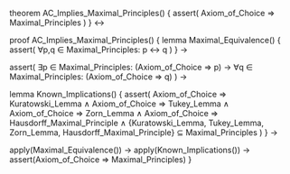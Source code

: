 theorem AC_Implies_Maximal_Principles() {
  assert(
    Axiom_of_Choice ⇒ Maximal_Principles
  )
} ↔

proof AC_Implies_Maximal_Principles() {
  lemma Maximal_Equivalence() {
    assert(
      ∀p,q ∈ Maximal_Principles: p ↔ q
    )
  } →
  
  assert(
    ∃p ∈ Maximal_Principles: (Axiom_of_Choice ⇒ p) →
    ∀q ∈ Maximal_Principles: (Axiom_of_Choice ⇒ q)
  ) →
  
  lemma Known_Implications() {
    assert(
      Axiom_of_Choice ⇒ Kuratowski_Lemma ∧
      Axiom_of_Choice ⇒ Tukey_Lemma ∧
      Axiom_of_Choice ⇒ Zorn_Lemma ∧
      Axiom_of_Choice ⇒ Hausdorff_Maximal_Principle ∧
      {Kuratowski_Lemma, Tukey_Lemma, Zorn_Lemma, Hausdorff_Maximal_Principle} ⊆ Maximal_Principles
    )
  } →
  
  apply(Maximal_Equivalence()) →
  apply(Known_Implications()) →
  assert(Axiom_of_Choice ⇒ Maximal_Principles)
}